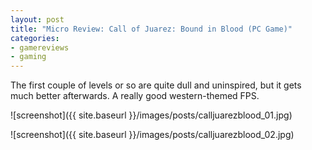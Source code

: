 ```yaml
---
layout: post
title: "Micro Review: Call of Juarez: Bound in Blood (PC Game)"
categories:
- gamereviews
- gaming
---
```


The first couple of levels or so are quite dull and uninspired, but it gets much better afterwards. A really good western-themed FPS.


![screenshot]({{ site.baseurl }}/images/posts/calljuarezblood_01.jpg)

![screenshot]({{ site.baseurl }}/images/posts/calljuarezblood_02.jpg)

